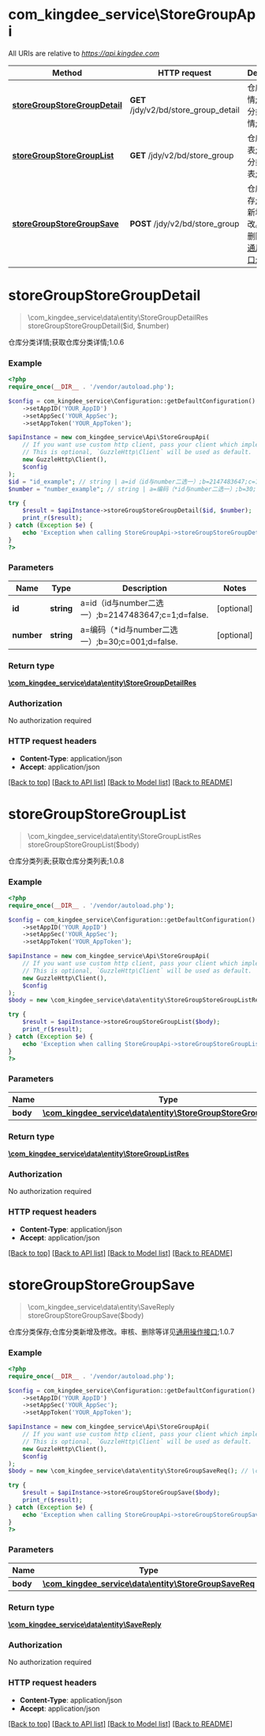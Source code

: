 # com_kingdee_service\StoreGroupApi

All URIs are relative to *https://api.kingdee.com*

Method | HTTP request | Description
------------- | ------------- | -------------
[**storeGroupStoreGroupDetail**](StoreGroupApi.md#storeGroupStoreGroupDetail) | **GET** /jdy/v2/bd/store_group_detail | 仓库分类详情;获取仓库分类详情;1.0.6
[**storeGroupStoreGroupList**](StoreGroupApi.md#storeGroupStoreGroupList) | **GET** /jdy/v2/bd/store_group | 仓库分类列表;获取仓库分类列表;1.0.8
[**storeGroupStoreGroupSave**](StoreGroupApi.md#storeGroupStoreGroupSave) | **POST** /jdy/v2/bd/store_group | 仓库分类保存;仓库分类新增及修改。审核、删除等详见[通用操作接口](https://open.jdy.com/#/files/api/detail?index&#x3D;2&amp;categrayId&#x3D;3cc8ee9a663e11eda5c84b5d383a2b93&amp;id&#x3D;9e804b8c712511eda0b39f724d124b07);1.0.7


# **storeGroupStoreGroupDetail**
> \com_kingdee_service\data\entity\StoreGroupDetailRes storeGroupStoreGroupDetail($id, $number)

仓库分类详情;获取仓库分类详情;1.0.6

### Example
```php
<?php
require_once(__DIR__ . '/vendor/autoload.php');

$config = com_kingdee_service\Configuration::getDefaultConfiguration()
    ->setAppID('YOUR_AppID')
    ->setAppSec('YOUR_AppSec');
    ->setAppToken('YOUR_AppToken');

$apiInstance = new com_kingdee_service\Api\StoreGroupApi(
    // If you want use custom http client, pass your client which implements `GuzzleHttp\ClientInterface`.
    // This is optional, `GuzzleHttp\Client` will be used as default.
    new GuzzleHttp\Client(),
    $config
);
$id = "id_example"; // string | a=id（id与number二选一）;b=2147483647;c=1;d=false.
$number = "number_example"; // string | a=编码（*id与number二选一）;b=30;c=001;d=false.

try {
    $result = $apiInstance->storeGroupStoreGroupDetail($id, $number);
    print_r($result);
} catch (Exception $e) {
    echo 'Exception when calling StoreGroupApi->storeGroupStoreGroupDetail: ', $e->getMessage(), PHP_EOL;
}
?>
```

### Parameters

Name | Type | Description  | Notes
------------- | ------------- | ------------- | -------------
 **id** | **string**| a&#x3D;id（id与number二选一）;b&#x3D;2147483647;c&#x3D;1;d&#x3D;false. | [optional]
 **number** | **string**| a&#x3D;编码（*id与number二选一）;b&#x3D;30;c&#x3D;001;d&#x3D;false. | [optional]

### Return type

[**\com_kingdee_service\data\entity\StoreGroupDetailRes**](../Model/StoreGroupDetailRes.md)

### Authorization

No authorization required

### HTTP request headers

 - **Content-Type**: application/json
 - **Accept**: application/json

[[Back to top]](#) [[Back to API list]](../../README.md#documentation-for-api-endpoints) [[Back to Model list]](../../README.md#documentation-for-models) [[Back to README]](../../README.md)

# **storeGroupStoreGroupList**
> \com_kingdee_service\data\entity\StoreGroupListRes storeGroupStoreGroupList($body)

仓库分类列表;获取仓库分类列表;1.0.8

### Example
```php
<?php
require_once(__DIR__ . '/vendor/autoload.php');

$config = com_kingdee_service\Configuration::getDefaultConfiguration()
    ->setAppID('YOUR_AppID')
    ->setAppSec('YOUR_AppSec');
    ->setAppToken('YOUR_AppToken');

$apiInstance = new com_kingdee_service\Api\StoreGroupApi(
    // If you want use custom http client, pass your client which implements `GuzzleHttp\ClientInterface`.
    // This is optional, `GuzzleHttp\Client` will be used as default.
    new GuzzleHttp\Client(),
    $config
);
$body = new \com_kingdee_service\data\entity\StoreGroupStoreGroupListReq(); // \com_kingdee_service\data\entity\StoreGroupStoreGroupListReq | 

try {
    $result = $apiInstance->storeGroupStoreGroupList($body);
    print_r($result);
} catch (Exception $e) {
    echo 'Exception when calling StoreGroupApi->storeGroupStoreGroupList: ', $e->getMessage(), PHP_EOL;
}
?>
```

### Parameters

Name | Type | Description  | Notes
------------- | ------------- | ------------- | -------------
 **body** | [**\com_kingdee_service\data\entity\StoreGroupStoreGroupListReq**](../Model/StoreGroupStoreGroupListReq.md)|  | [optional]

### Return type

[**\com_kingdee_service\data\entity\StoreGroupListRes**](../Model/StoreGroupListRes.md)

### Authorization

No authorization required

### HTTP request headers

 - **Content-Type**: application/json
 - **Accept**: application/json

[[Back to top]](#) [[Back to API list]](../../README.md#documentation-for-api-endpoints) [[Back to Model list]](../../README.md#documentation-for-models) [[Back to README]](../../README.md)

# **storeGroupStoreGroupSave**
> \com_kingdee_service\data\entity\SaveReply storeGroupStoreGroupSave($body)

仓库分类保存;仓库分类新增及修改。审核、删除等详见[通用操作接口](https://open.jdy.com/#/files/api/detail?index=2&categrayId=3cc8ee9a663e11eda5c84b5d383a2b93&id=9e804b8c712511eda0b39f724d124b07);1.0.7

### Example
```php
<?php
require_once(__DIR__ . '/vendor/autoload.php');

$config = com_kingdee_service\Configuration::getDefaultConfiguration()
    ->setAppID('YOUR_AppID')
    ->setAppSec('YOUR_AppSec');
    ->setAppToken('YOUR_AppToken');

$apiInstance = new com_kingdee_service\Api\StoreGroupApi(
    // If you want use custom http client, pass your client which implements `GuzzleHttp\ClientInterface`.
    // This is optional, `GuzzleHttp\Client` will be used as default.
    new GuzzleHttp\Client(),
    $config
);
$body = new \com_kingdee_service\data\entity\StoreGroupSaveReq(); // \com_kingdee_service\data\entity\StoreGroupSaveReq | 

try {
    $result = $apiInstance->storeGroupStoreGroupSave($body);
    print_r($result);
} catch (Exception $e) {
    echo 'Exception when calling StoreGroupApi->storeGroupStoreGroupSave: ', $e->getMessage(), PHP_EOL;
}
?>
```

### Parameters

Name | Type | Description  | Notes
------------- | ------------- | ------------- | -------------
 **body** | [**\com_kingdee_service\data\entity\StoreGroupSaveReq**](../Model/StoreGroupSaveReq.md)|  |

### Return type

[**\com_kingdee_service\data\entity\SaveReply**](../Model/SaveReply.md)

### Authorization

No authorization required

### HTTP request headers

 - **Content-Type**: application/json
 - **Accept**: application/json

[[Back to top]](#) [[Back to API list]](../../README.md#documentation-for-api-endpoints) [[Back to Model list]](../../README.md#documentation-for-models) [[Back to README]](../../README.md)

